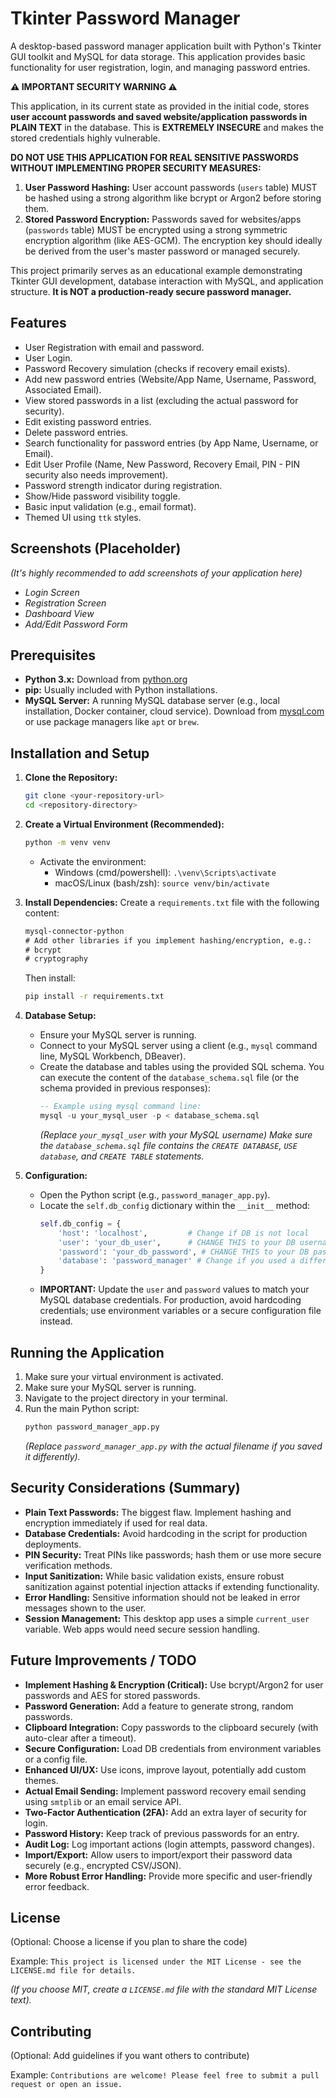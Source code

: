 # Tkinter Password Manager

A desktop-based password manager application built with Python's Tkinter GUI toolkit and MySQL for data storage. This application provides basic functionality for user registration, login, and managing password entries.

**⚠️ IMPORTANT SECURITY WARNING ⚠️**

This application, in its current state as provided in the initial code, stores **user account passwords and saved website/application passwords in PLAIN TEXT** in the database. This is **EXTREMELY INSECURE** and makes the stored credentials highly vulnerable.

**DO NOT USE THIS APPLICATION FOR REAL SENSITIVE PASSWORDS WITHOUT IMPLEMENTING PROPER SECURITY MEASURES:**

1.  **User Password Hashing:** User account passwords (`users` table) MUST be hashed using a strong algorithm like bcrypt or Argon2 before storing them.
2.  **Stored Password Encryption:** Passwords saved for websites/apps (`passwords` table) MUST be encrypted using a strong symmetric encryption algorithm (like AES-GCM). The encryption key should ideally be derived from the user's master password or managed securely.

This project primarily serves as an educational example demonstrating Tkinter GUI development, database interaction with MySQL, and application structure. **It is NOT a production-ready secure password manager.**

## Features

*   User Registration with email and password.
*   User Login.
*   Password Recovery simulation (checks if recovery email exists).
*   Add new password entries (Website/App Name, Username, Password, Associated Email).
*   View stored passwords in a list (excluding the actual password for security).
*   Edit existing password entries.
*   Delete password entries.
*   Search functionality for password entries (by App Name, Username, or Email).
*   Edit User Profile (Name, New Password, Recovery Email, PIN - PIN security also needs improvement).
*   Password strength indicator during registration.
*   Show/Hide password visibility toggle.
*   Basic input validation (e.g., email format).
*   Themed UI using `ttk` styles.

## Screenshots (Placeholder)

*(It's highly recommended to add screenshots of your application here)*

*   *Login Screen*
*   *Registration Screen*
*   *Dashboard View*
*   *Add/Edit Password Form*

## Prerequisites

*   **Python 3.x:** Download from [python.org](https://www.python.org/)
*   **pip:** Usually included with Python installations.
*   **MySQL Server:** A running MySQL database server (e.g., local installation, Docker container, cloud service). Download from [mysql.com](https://www.mysql.com/downloads/) or use package managers like `apt` or `brew`.

## Installation and Setup

1.  **Clone the Repository:**
    ```bash
    git clone <your-repository-url>
    cd <repository-directory>
    ```

2.  **Create a Virtual Environment (Recommended):**
    ```bash
    python -m venv venv
    ```
    *   Activate the environment:
        *   Windows (cmd/powershell): `.\venv\Scripts\activate`
        *   macOS/Linux (bash/zsh): `source venv/bin/activate`

3.  **Install Dependencies:**
    Create a `requirements.txt` file with the following content:
    ```txt
    mysql-connector-python
    # Add other libraries if you implement hashing/encryption, e.g.:
    # bcrypt
    # cryptography
    ```
    Then install:
    ```bash
    pip install -r requirements.txt
    ```

4.  **Database Setup:**
    *   Ensure your MySQL server is running.
    *   Connect to your MySQL server using a client (e.g., `mysql` command line, MySQL Workbench, DBeaver).
    *   Create the database and tables using the provided SQL schema. You can execute the content of the `database_schema.sql` file (or the schema provided in previous responses):
        ```sql
        -- Example using mysql command line:
        mysql -u your_mysql_user -p < database_schema.sql
        ```
        *(Replace `your_mysql_user` with your MySQL username)*
        *Make sure the `database_schema.sql` file contains the `CREATE DATABASE`, `USE database`, and `CREATE TABLE` statements.*

5.  **Configuration:**
    *   Open the Python script (e.g., `password_manager_app.py`).
    *   Locate the `self.db_config` dictionary within the `__init__` method:
        ```python
        self.db_config = {
            'host': 'localhost',         # Change if DB is not local
            'user': 'your_db_user',      # CHANGE THIS to your DB username
            'password': 'your_db_password', # CHANGE THIS to your DB password
            'database': 'password_manager' # Change if you used a different DB name
        }
        ```
    *   **IMPORTANT:** Update the `user` and `password` values to match your MySQL database credentials. For production, avoid hardcoding credentials; use environment variables or a secure configuration file instead.

## Running the Application

1.  Make sure your virtual environment is activated.
2.  Make sure your MySQL server is running.
3.  Navigate to the project directory in your terminal.
4.  Run the main Python script:
    ```bash
    python password_manager_app.py
    ```
    *(Replace `password_manager_app.py` with the actual filename if you saved it differently).*

## Security Considerations (Summary)

*   **Plain Text Passwords:** The biggest flaw. Implement hashing and encryption immediately if used for real data.
*   **Database Credentials:** Avoid hardcoding in the script for production deployments.
*   **PIN Security:** Treat PINs like passwords; hash them or use more secure verification methods.
*   **Input Sanitization:** While basic validation exists, ensure robust sanitization against potential injection attacks if extending functionality.
*   **Error Handling:** Sensitive information should not be leaked in error messages shown to the user.
*   **Session Management:** This desktop app uses a simple `current_user` variable. Web apps would need secure session handling.

## Future Improvements / TODO

*   **Implement Hashing & Encryption (Critical):** Use bcrypt/Argon2 for user passwords and AES for stored passwords.
*   **Password Generation:** Add a feature to generate strong, random passwords.
*   **Clipboard Integration:** Copy passwords to the clipboard securely (with auto-clear after a timeout).
*   **Secure Configuration:** Load DB credentials from environment variables or a config file.
*   **Enhanced UI/UX:** Use icons, improve layout, potentially add custom themes.
*   **Actual Email Sending:** Implement password recovery email sending using `smtplib` or an email service API.
*   **Two-Factor Authentication (2FA):** Add an extra layer of security for login.
*   **Password History:** Keep track of previous passwords for an entry.
*   **Audit Log:** Log important actions (login attempts, password changes).
*   **Import/Export:** Allow users to import/export their password data securely (e.g., encrypted CSV/JSON).
*   **More Robust Error Handling:** Provide more specific and user-friendly error feedback.

## License

(Optional: Choose a license if you plan to share the code)

Example:
`This project is licensed under the MIT License - see the LICENSE.md file for details.`

*(If you choose MIT, create a `LICENSE.md` file with the standard MIT License text).*

## Contributing

(Optional: Add guidelines if you want others to contribute)

Example:
`Contributions are welcome! Please feel free to submit a pull request or open an issue.`
